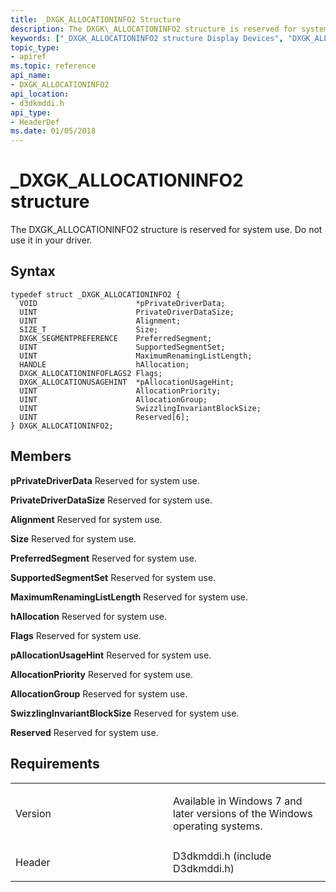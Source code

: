 ```yaml
---
title: _DXGK_ALLOCATIONINFO2 Structure
description: The DXGK\_ALLOCATIONINFO2 structure is reserved for system use. Do not use it in your driver.
keywords: ["_DXGK_ALLOCATIONINFO2 structure Display Devices", "DXGK_ALLOCATIONINFO2 structure Display Devices"]
topic_type:
- apiref
ms.topic: reference
api_name:
- DXGK_ALLOCATIONINFO2
api_location:
- d3dkmddi.h
api_type:
- HeaderDef
ms.date: 01/05/2018
---
```


# \_DXGK\_ALLOCATIONINFO2 structure


The DXGK\_ALLOCATIONINFO2 structure is reserved for system use. Do not use it in your driver.

## Syntax

```ManagedCPlusPlus
typedef struct _DXGK_ALLOCATIONINFO2 {
  VOID                      *pPrivateDriverData;
  UINT                      PrivateDriverDataSize;
  UINT                      Alignment;
  SIZE_T                    Size;
  DXGK_SEGMENTPREFERENCE    PreferredSegment;
  UINT                      SupportedSegmentSet;
  UINT                      MaximumRenamingListLength;
  HANDLE                    hAllocation;
  DXGK_ALLOCATIONINFOFLAGS2 Flags;
  DXGK_ALLOCATIONUSAGEHINT  *pAllocationUsageHint;
  UINT                      AllocationPriority;
  UINT                      AllocationGroup;
  UINT                      SwizzlingInvariantBlockSize;
  UINT                      Reserved[6];
} DXGK_ALLOCATIONINFO2;
```

## Members

**pPrivateDriverData**
Reserved for system use.

**PrivateDriverDataSize**
Reserved for system use.

**Alignment**
Reserved for system use.

**Size**
Reserved for system use.

**PreferredSegment**
Reserved for system use.

**SupportedSegmentSet**
Reserved for system use.

**MaximumRenamingListLength**
Reserved for system use.

**hAllocation**
Reserved for system use.

**Flags**
Reserved for system use.

**pAllocationUsageHint**
Reserved for system use.

**AllocationPriority**
Reserved for system use.

**AllocationGroup**
Reserved for system use.

**SwizzlingInvariantBlockSize**
Reserved for system use.

**Reserved**
Reserved for system use.

## Requirements

<table>
<colgroup>
<col width="50%" />
<col width="50%" />
</colgroup>
<tbody>
<tr class="odd">
<td align="left"><p>Version</p></td>
<td align="left"><p>Available in Windows 7 and later versions of the Windows operating systems.</p></td>
</tr>
<tr class="even">
<td align="left"><p>Header</p></td>
<td align="left">D3dkmddi.h (include D3dkmddi.h)</td>
</tr>
</tbody>
</table>

 

 





